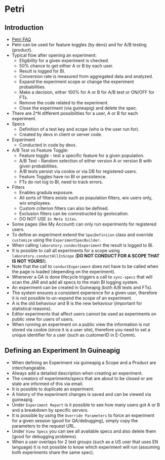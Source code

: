# Petri
## Introduction

* [Petri FAQ](https://kb.wixpress.com/pages/viewpage.action?title=Petri&spaceKey=hoopoe)
* Petri can be used for feature toggles (by devs) and for A/B testing (product).
* Typical flow after opening an experiment:
    * Eligibility for a given experiment is checked.
    * 50% chance to get either A or B by each user.
    * Result is logged for BI.
    * Conversion rate is measured from aggregated data and analyzed.
    * Expand the experiment scope or change the experiment probabilities.
    * Make a decision, either 100% for A or B for A/B test or ON/OFF for FTs.
    * Remove the code related to the experiment.
    * Close the experiment (via guineapig) and delete the spec.
* There are 2^N different possibilities for a user, A or B for each experiment.
* Specs
    * Definition of a test key and scope (who is the user run for).
    * Created by devs in client or server code.
* Experiment
    * Conducted in code by devs.
* A/B Test vs Feature Toggle:
    * Feature toggle - test a specific feature for a given population.
    * A/B Test - Random selection of either version A or version B with given probabilities.
    * A/B tests persist via cookie or via DB for registered users.
    * Feature Toggles have no BI or persistence.
    * FTs do not log to BI, need to track errors.
* Filters
    * Enables gradula exposure.
    * All sorts of filters exists such as population filters, wix users only, wix employees.
    * Custom criterion filters can also be defined.
    * Exclusion filters can be comnstructed by geolocation.
    * DO NOT USE `In Meta Sites`.
* Some pages (like My Account) can only run experiments for registered users.
* To define an experiment extend the `SpecDefiniion` class and override `customize` using the `ExperimentSpecBuilder`.
* When calling `laboratory.condectExperiment` the result is logged to BI.
* It is possible to call all experiments for a scope using `laboratory.conductAllInScope` (**DO NOT CONDUCT FOR A SCOPE THAT IS NOT YOURS!**).
* Note that the call to `conductExperiment` does not have to be called when the page is loaded (depending on the experiment).
* Whenever a GA is done lifecycle triggers a call to `sync-specs` that will scan the JAR and add all specs to the main BI logging system.
* An experiment can be created in Guineapig (both A/B tests and FTs).
* The system ensures a consistent experience for a given user, therefore it is not possible to un-expand the scope of an experiment.
* A is the old behaviour and B is the new behaviour (important for statistical reasons).
* Editor experiments that affect users cannot be used as experiments on public view for users of users.
* When running an experiment on a public view the information is not stored via cookie (since it is a user site), therefore you need to set a unique identifier for a user (such as customerID in E-Comm).

## Defining an Experiment In Guineapig
* When defining an Experiment via guineapig a Scope and a Product are interchangeable.
* Always add a detailed description when creating an experiment.
* The creators of experiments/specs that are about to be closed or are stale are informed of this via email.
* It is possible to duplicate an experiment.
* A history of the experiment changes is saved and can be viewed via guineapig.
* Under `Experiment Report` is it possible to see how many users got A or B and a breakdown by specific servers.
* It is possible by using the `Override Parameters` to force an experiment for a given session (good for QA/debugging), simply copy the parameters to the request URL.
* Under `View Specs` you can see all available specs and also delete them (good for debugging problems).
* When a user overlaps for 2 test groups (such as a US user that uses EN language) it is not possible to know which experiment will run (assuming both experiments share the same spec).